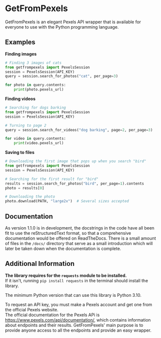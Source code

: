 # GetFromPexels
GetFromPexels is an elegant Pexels API wrapper that is available for everyone to use with the Python programming language.

## Examples
**Finding images**<br>
```py
# Finding 3 images of cats
from getfrompexels import PexelsSession
session = PexelsSession(API_KEY)
query = session.search_for_photos("cat", per_page=3)

for photo in query.contents:
    print(photo.pexels_url)
```

**Finding videos**<br>
```py
# Searching for dogs barking
from getfrompexels import PexelsSession
session = PexelsSession(API_KEY)

# Turning to page 2
query = session.search_for_videos("dog barking", page=2, per_page=3)

for video in query.contents:
    print(video.pexels_url)
```

**Saving to files**
```py
# Downloading the first image that pops up when you search "bird"
from getfrompexels import PexelsSession
session = PexelsSession(API_KEY)

# Searching for the first result for "bird"
results = session.search_for_photos("bird", per_page=1).contents
photo = results[0]

# Downloading the photo
photo.download(PATH, "large2x")  # Several sizes accepted
```

## Documentation
As version 1.1.0 is in development, the docstrings in the code have all been fit to use the reStructuredText format, so
that a comprehensive documentation would be offered on ReadTheDocs. There is a small amount of files in the `/docs/`
directory that serve as a small introduction which will later be taken down when the documentation is complete.

## Additional Information
**The library requires for the `requests` module to be installed.**<br>
If it isn't, running `pip install requests` in the terminal should install the library.<br>

The minimum Python version that can use this library is Python 3.10.<br>

To request an API key, you must make a Pexels account and get one from the official Pexels website.<br>
The official documentation for the Pexels APi is https://www.pexels.com/api/documentation/, which contains information about endpoints
and their results. GetFromPexels' main purpose is to provide anyone access to all the endpoints and provide an easy wrapper.
